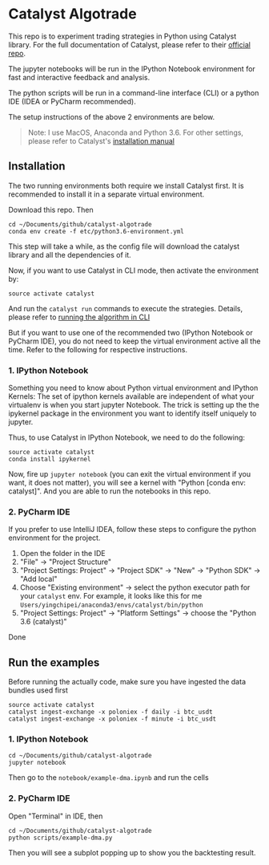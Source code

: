 # Catalyst Algotrade
This repo is to experiment trading strategies in Python using Catalyst library.
For the full documentation of Catalyst, please refer to their [official repo](https://github.com/enigmampc/catalyst).

The jupyter notebooks will be run in the IPython Notebook environment for fast and interactive feedback and analysis.

The python scripts will be run in a command-line interface (CLI) or a python IDE (IDEA or PyCharm recommended).

The setup instructions of the above 2 environments are below.

> Note: I use MacOS, Anaconda and Python 3.6. For other settings, please refer to Catalyst's 
[installation manual](https://enigma.co/catalyst/install.html)


## Installation 

The two running environments both require we install Catalyst first. It is recommended to install 
it in a separate virtual environment. 

Download this repo. Then

```shell
cd ~/Documents/github/catalyst-algotrade
conda env create -f etc/python3.6-environment.yml
```
This step will take a while, as the config file will download the catalyst library and all the dependencies of it.

Now, if you want to use Catalyst in CLI mode, then activate the environment by:

```shell
source activate catalyst
```
And run the `catalyst run` commands to execute the strategies. Details, please refer to 
[running the algorithm in CLI](https://enigma.co/catalyst/beginner-tutorial.html#running-the-algorithm)

But if you want to use one of the recommended two (IPython Notebook or PyCharm IDE), you do not need 
to keep the virtual environment active all the time. Refer to the following for respective 
instructions.


### 1. IPython Notebook
Something you need to know about Python virtual environment and IPython Kernels:
The set of ipython kernels available are independent of what your virtualenv is when you start jupyter Notebook. The trick is setting up the the ipykernel package in the environment you want to identify itself uniquely to jupyter.

Thus, to use Catalyst in IPython Notebook, we need to do the following:

```shell
source activate catalyst
conda install ipykernel
```
Now, fire up `jupyter notebook` (you can exit the virtual environment if you want, it does not matter), you will see a kernel with "Python [conda env: catalyst]". And you are able to run the notebooks in this repo.

### 2. PyCharm IDE
If you prefer to use IntelliJ IDEA, follow these steps to configure the python environment for 
the project. 

1. Open the folder in the IDE
2. "File" -> "Project Structure"
3. "Project Settings: Project" -> "Project SDK" -> "New" -> "Python SDK" -> "Add local" 
4. Choose "Existing environment" -> select the python executor path for your `catalyst` env. 
For example, it looks like this for me `Users/yingchipei/anaconda3/envs/catalyst/bin/python`
5. "Project Settings: Project" -> "Platform Settings" -> choose the "Python 3.6 (catalyst)"

Done


## Run the examples
Before running the actually code, make sure you have ingested the data bundles used first 
```shell
source activate catalyst
catalyst ingest-exchange -x poloniex -f daily -i btc_usdt
catalyst ingest-exchange -x poloniex -f minute -i btc_usdt
```

### 1. IPython Notebook
```shell
cd ~/Documents/github/catalyst-algotrade
jupyter notebook
```
Then go to the `notebook/example-dma.ipynb` and run the cells


### 2. PyCharm IDE
Open "Terminal" in IDE, then
```shell
cd ~/Documents/github/catalyst-algotrade
python scripts/example-dma.py
```
Then you will see a subplot popping up to show you the backtesting result.










